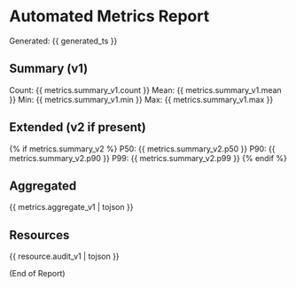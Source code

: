 # Automated Metrics Report

Generated: {{ generated_ts }}

## Summary (v1)
Count: {{ metrics.summary_v1.count }}
Mean: {{ metrics.summary_v1.mean }}
Min: {{ metrics.summary_v1.min }}
Max: {{ metrics.summary_v1.max }}

## Extended (v2 if present)
{% if metrics.summary_v2 %}
P50: {{ metrics.summary_v2.p50 }}
P90: {{ metrics.summary_v2.p90 }}
P99: {{ metrics.summary_v2.p99 }}
{% endif %}

## Aggregated
{{ metrics.aggregate_v1 | tojson }}

## Resources
{{ resource.audit_v1 | tojson }}

(End of Report)
